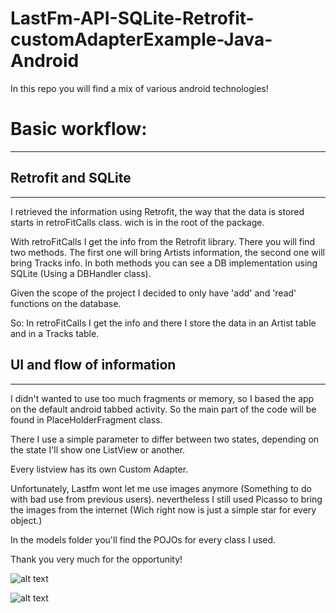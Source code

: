 # LastFm-API-SQLite-Retrofit-customAdapterExample-Java-Android
In this repo you will find a mix of various android technologies!





# Basic workflow:

---


## Retrofit and SQLite
***

I retrieved the information using Retrofit, the way that the data is stored starts in retroFitCalls class. wich is in the root of the package.

With retroFitCalls I get the info from the Retrofit library. There you will find two methods. The first one will bring Artists information, the second one will bring Tracks info. In both methods you can see a DB implementation using SQLite (Using a DBHandler class).

Given the scope of the project I decided to only have 'add' and 'read' functions on the database.

So: In retroFitCalls I get the info and there I store the data in an Artist table and in a Tracks table.


## UI and flow of information
***

I didn't wanted to use too much fragments or memory, so I based the app on the default android tabbed activity. So the main part of the code will be found in PlaceHolderFragment class.

There I use a simple parameter to differ between two states, depending on the state I'll show one ListView or another.

Every listview has its own Custom Adapter.

Unfortunately, Lastfm wont let me use images anymore (Something to do with bad use from previous users). nevertheless I still used Picasso to bring the images from the internet (Wich right now is just a simple star for every object.)

In the models folder you'll find the POJOs for every class I used.

Thank you very much for the opportunity!


![alt text](https://github.com/dancar97/LastFm-API-SQLite-Retrofit-customAdapterExample-Java-Android/blob/master/app/debug/WhatsApp%20Image%202020-04-02%20at%201.03.46%20AM.jpeg)

![alt text](https://github.com/dancar97/LastFm-API-SQLite-Retrofit-customAdapterExample-Java-Android/blob/master/app/debug/WhatsApp%20Image%202020-04-02%20at%201.03.46%20AM%20(2).jpeg)


